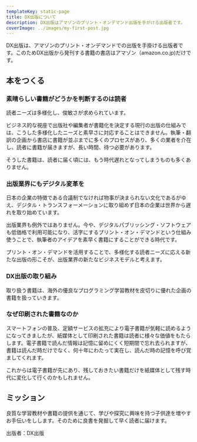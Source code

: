 ```yaml
---
templateKey: static-page
title: DX出版について
description: DX出版はアマゾンのプリント・オンデマンド出版を手がける出版者です。
coverImage: ../images/my-first-post.jpg
---
```


DX出版は、アマゾンのプリント・オンデマンドでの出版を手掛ける出版者です。このためDX出版から発刊する書籍の書店はアマゾン（amazon.co.jp)だけです。

## 本をつくる 

### 素晴らしい書籍がどうかを判断するのは読者
読者ニーズは多様化し、俊敏さが求められています。

ビジネス的な視座で出版社や編集者が書籍化を決定する現行の出版の仕組みでは、こうした多様化したニーズと素早さに対応することはできません。執筆・翻訳の企画から書店に書籍が並ぶまでに多くのプロセスがあり、多くの業者を介在し、読者に書籍が届きますが、長い時間、待つ必要があります。

そうした書籍は、読者に届く頃には、もう時代遅れとなってしまうものも多くありません。

### 出版業界にもデジタル変革を
日本の企業の特徴である合議制でなければ物事が決まられない文化であるがゆえ、デジタル・トランスフォーメーションに取り組めず日本の企業は世界から遅れを取り始めています。

出版業界も例外ではありません。今や、デジタルパブリッシング・ソフトウェアも低価格で利用可能になり、活字にするプリント・オン・デマンドという仕組み使うことで、執筆者のアイデアを素早く書籍にすることができる時代です。

プリント・オン・デマンドを活用することで、多様化する読者ニーズに応える新たな出版の形こそが、出版業界の新たなビジネスモデルと考えます。

### DX出版の取り組み
取り扱う書籍は、海外の優良なプログラミング学習教材を皮切りに優れた企画の書籍を扱っていきます。

### なぜ印刷された書籍なのか
スマートフォンの普及、定額サービスの拡充により電子書籍が気軽に読めるようになってきましたが、紙媒体として印刷された書籍は読者に様々な価値をもたらします。電子書籍で読んだ情報は記憶に留めにくく短期間で忘れ去られますが、書籍は読んだ時だけでなく、何十年にわたって実在し、読んだ時の記憶を呼び覚ましてくれます。

これからは電子書籍が先にあり、残しておきたい書籍だけを紙媒体として残す時代に変化して行くのかもしれません。

## ミッション
良質な学習教材や書籍の提供を通じて、学びや探究に興味を持つ子供達を増やすお手伝いをしします。そのために良書を発掘して早く読者に届けます。

出版者：DX出版　
